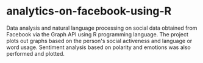 # analytics-on-facebook-using-R
Data analysis and natural language processing on social data obtained from Facebook via the Graph API using R programming language. The project plots out graphs based on the person's social activeness and language or word usage. Sentiment analysis based on polarity and emotions was also performed and plotted.
